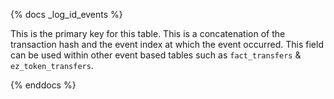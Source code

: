 {% docs _log_id_events %}

This is the primary key for this table. This is a concatenation of the transaction hash and the event index at which the event occurred. This field can be used within other event based tables such as ```fact_transfers``` & ```ez_token_transfers```.

{% enddocs %}